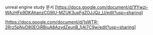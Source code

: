 unreal engine study 문서
[https://docs.google.com/document/d/1fYwzi-WAzHFp9DKAhanzCG9IU-MZUK3upFgZOJJQz_U/edit?usp=sharing]

[https://docs.google.com/document/d/1sWTR-2Rrz5pNvD80EOiRBiuA8AzvdZeunB_1jAl7C9w/edit?usp=sharing]
